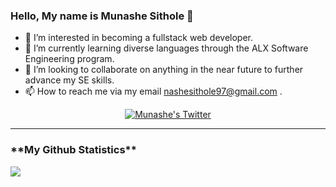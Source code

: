 ### Hello, My name is Munashe Sithole 👋

<!--
**Munasi97/munasi97** is a ✨ _special_ ✨ repository because its `README.md` (this file) appears on your GitHub profile.

Here are some ideas to get you started:

- 🔭 I’m currently working on ...
- 🌱 I’m currently learning ...
- 👯 I’m looking to collaborate on ...
- 🤔 I’m looking for help with ...
- 💬 Ask me about ...
- 📫 How to reach me: ...
- 😄 Pronouns: ...
- ⚡ Fun fact: ...
-->

- 👀 I’m interested in becoming a fullstack web developer.
- 🌱 I’m currently learning diverse languages through the ALX Software Engineering program.
- 💞️ I’m looking to collaborate on anything in the near future to further advance my SE skills.
- 📫 How to reach me via my email nashesithole97@gmail.com .

<p align="center">
  <a href="http://twitter.com/Nashesi97">
    <img src="https://img.shields.io/badge/follow-%40Nashesi97%+-1DA1F2?label=Twitter&logo=twitter&style=for-the-badge&color=blue" alt="Munashe's Twitter"/>
  </a>
</p>





---

<h3>**My Github Statistics**</h3>

<img 
   src="https://github-readme-stats.vercel.app/api?username=munasi97&show_icons=true&theme=tokyonight" 
/>
